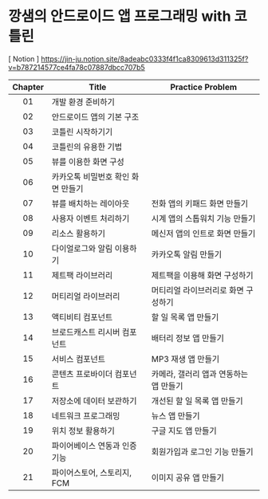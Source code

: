 # 깡샘의 안드로이드 앱 프로그래밍 with 코틀린
[ Notion ] https://jin-ju.notion.site/8adeabc0333f4f1ca8309613d311325f?v=b787214577ce4fa78c07887dbcc707b5

| Chapter | Title | Practice Problem |
|:--------:|--------|--------|
| 01 |  개발 환경 준비하기 |  |
| 02 | 안드로이드 앱의 기본 구조 |  |
| 03 | 코틀린 시작하기기 |  |
| 04 | 코틀린의 유용한 기법 |  |
| 05 | 뷰를 이용한 화면 구성 |  |
| 06 | 카카오톡 비밀번호 확인 화면 만들기 |  |
| 07 | 뷰를 배치하는 레이아웃 | 전화 앱의 키패드 화면 만들기 |
| 08 | 사용자 이벤트 처리하기 | 시계 앱의 스톱워치 기능 만들기 |
| 09 | 리소스 활용하기 | 메신저 앱의 인트로 화면 만들기 |
| 10 | 다이얼로그와 알림 이용하기 | 카카오톡 알림 만들기 |
| 11 | 제트팩 라이브러리 | 제트팩을 이용해 화면 구성하기 |
| 12 | 머티리얼 라이브러리 | 머티리얼 라이브러리로 화면 구성하기 |
| 13 | 액티비티 컴포넌트 | 할 일 목록 앱 만들기 |
| 14 | 브로드캐스트 리시버 컴포넌트 | 배터리 정보 앱 만들기 |
| 15 | 서비스 컴포넌트 | MP3 재생 앱 만들기 |
| 16 | 콘텐츠 프로바이더 컴포넌트 | 카메라, 갤러리 앱과 연동하는 앱 만들기 |
| 17 | 저장소에 데이터 보관하기 | 개선된 할 일 목록 앱 만들기 |
| 18 | 네트워크 프로그래밍 | 뉴스 앱 만들기 |
| 19 | 위치 정보 활용하기 | 구글 지도 앱 만들기 |
| 20 | 파이어베이스 연동과 인증 기능 | 회원가입과 로그인 기능 만들기 |
| 21 | 파이어스토어, 스토리지, FCM | 이미지 공유 앱 만들기 |
